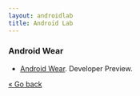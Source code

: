 ```yaml
---
layout: androidlab
title: Android Lab
---
```


### Android Wear

  * [Android Wear](http://developer.android.com/wear/preview/start.html). Developer Preview.

[&laquo; Go back](./)
